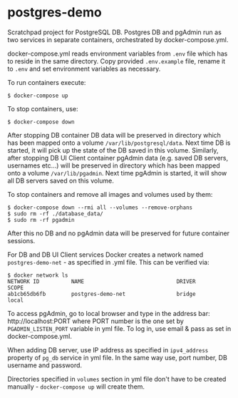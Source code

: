 # postgres-demo
Scratchpad project for PostgreSQL DB. Postgres DB and pgAdmin run as two services in separate containers, orchestrated by docker-compose.yml.

docker-compose.yml reads environment variables from `.env` file which has to reside in the same directory. Copy provided `.env.example` file, rename it to `.env` and set environment variables as necessary.

To run containers execute:
```
$ docker-compose up
```

To stop containers, use:
```
$ docker-compose down
```
After stopping DB container DB data will be preserved in directory which has been mapped onto a volume `/var/lib/postgresql/data`. Next time DB is started, it will pick up the state of the DB saved in this volume.
Similarly, after stopping DB UI Client container pgAdmin data (e.g. saved DB servers, usernames etc...) will be preserved in directory which has been mapped onto a volume `/var/lib/pgadmin`. Next time pgAdmin is started, it will show all DB servers saved on this volume.

To stop containers and remove all images and volumes used by them:
```
$ docker-compose down --rmi all --volumes --remove-orphans
$ sudo rm -rf ./database_data/
$ sudo rm -rf pgadmin
```
After this no DB and no pgAdmin data will be preserved for future container sessions.

For DB and DB UI Client services Docker creates a network named `postgres-demo-net` - as specified in .yml file.
This can be verified via:
```
$ docker network ls
NETWORK ID          NAME                             DRIVER              SCOPE
ab1cb65db6fb        postgres-demo-net                bridge              local
```

To access pgAdmin, go to local browser and type in the address bar: http://localhost:PORT where PORT number is the one set by `PGADMIN_LISTEN_PORT` variable in yml file. To log in, use email & pass as set in docker-compose.yml.

When adding DB server, use IP address as specified in `ipv4_address` property of `pg_db` service in yml file. In the same way use, port number, DB username and password.

Directories specified in `volumes` section in yml file don't have to be created manually - `docker-compose up` will create them.
